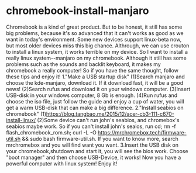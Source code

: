 # chromebook-install-manjaro
Chromebook is a kind of great product. But to be honest, it still has some big problems, because it's so advanced that it can't works as good as we want in today's environment. Some new devices support linux-beta now, but most older devices miss this big chance. Althrough, we can use crouton to install a linux system, it works terrible on my device. So I want to install a really linux system--manjaro on my chromebook. Although it still has some problems such as the sounds and backlit keyboard, it makes my chromebook a really computer! So if you have the same thought, follow these tips and enjoy it!
1."Make a USB startup disk"
(1)Search manjaro and choose the kde-manjaro, download it. If it download fast, it will be a good news!
(2)Search rufus and download it on your windows computer.
(3)Insert USB-disk in your windows computer, 8 Gb is enough.
(4)Run rufus and choose the iso file, just follow the guide and enjoy a cup of water, you will get a warm USB-disk that can make a big difference.
2."Install seabios on chromebook"
(1)https://blog.tangbao.me/2015/12/acer-cb3-111-c670-install-linux/
(2)Some device can't run john's seabios, and chromebox's seabios maybe work. So if you can't install john's seaios, run cd; rm -f flash_chromebook_rom.sh;  curl -L -O https://mrchromebox.tech/firmware-util.sh && sudo bash firmware-util.sh. If you want to know more, search mrchromebox and you will find want you want.
3.Insert the USB disk on your chromebook,shutdown and start it, you will see the bios work. Choose "boot manager" and then choose USB-Device, it works! Now you have a powerful computer with linux system! Enjoy it!
